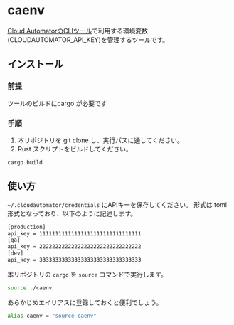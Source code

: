 # caenv

[Cloud AutomatorのCLIツール](https://blog.serverworks.co.jp/cloudautomator-cli)で利用する環境変数(CLOUDAUTOMATOR_API_KEY)を管理するツールです。

## インストール

### 前提
ツールのビルドにcargo が必要です

### 手順

1. 本リポジトリを git clone し、実行パスに通してください。
2. Rust スクリプトをビルドしてください。
```
cargo build
```

## 使い方

`~/.cloudautomator/credentials` にAPIキーを保存してください。
形式は toml 形式となっており、以下のように記述します。

```sh
[production]
api_key = 11111111111111111111111111111111
[qa]
api_key = 22222222222222222222222222222222
[dev]
api_key = 33333333333333333333333333333333
```

本リポジトリの `cargo` を `source` コマンドで実行します。

```sh
source ./caenv
```

あらかじめエイリアスに登録しておくと便利でしょう。

```sh
alias caenv = "source caenv"
```
